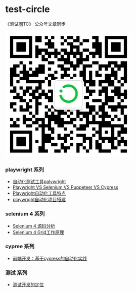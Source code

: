 # test-circle
《测试圈TC》 公众号文章同步

![](/tc.png)

### playwright 系列

* [自动化测试工具palywright](playwrigth/playwright.md)
* [Playwright VS Selenium VS Puppeteer VS Cypress](playwrigth/playwright_vs_other.md)
* [Playwright自动化工具特点](playwrigth/playwright_sample.md)
* [playwright自动化项目搭建](/playwrigth/playwright_pro.md)

### selenium 4 系列

* [Selenium 4 源码分析](selenium4/selenium_python.md)
* [Selenium 4 Grid工作原理](selenium4/selenium_grid4.md)

### cypree 系列

* [前端开发：基于cypress的自动化实践](cypress/vue-cypress.md)


### 测试 系列

* [测试开发的定位](article/test_dev.md)
